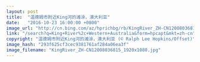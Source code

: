 ```yaml
---
layout: post
title:  "温德姆市附近King河的滩涂，澳大利亚"
date:   "2016-10-23 16:00:00 +0800"
image_url: "http://cn.bing.com/az/hprichbg/rb/KingRiver_ZH-CN12008036815_1920x1080.jpg"
link: "/search?q=King+River%2c+Western+Australia&form=hpcapt&mkt=zh-cn"
copyright: "温德姆市附近King河的滩涂，澳大利亚 (© Ralph Lee Hopkins/Offset)"
image_hash: "293f625cf3cec9381761af284a06ea3f"
image_filename: "KingRiver_ZH-CN12008036815_1920x1080.jpg"
---
```

